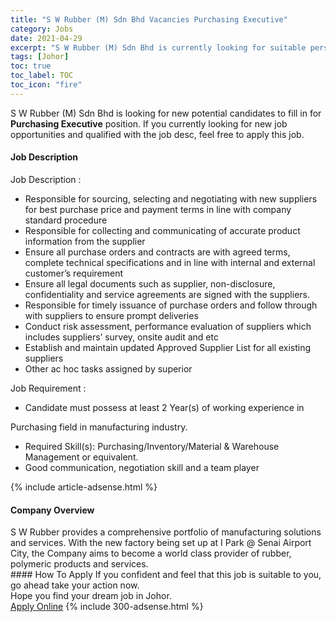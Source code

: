 ```yaml
---
title: "S W Rubber (M) Sdn Bhd Vacancies Purchasing Executive" 
category: Jobs 
date: 2021-04-29 
excerpt: "S W Rubber (M) Sdn Bhd is currently looking for suitable person to fill in the Purchasing Executive which based in Johor" 
tags: [Johor] 
toc: true 
toc_label: TOC 
toc_icon: "fire" 
--- 
```


<p>S W Rubber (M) Sdn Bhd is looking for new potential candidates to fill in for <b>Purchasing Executive</b> position. If you currently looking for new job opportunities and qualified with the job desc, feel free to apply this job.
</p><div><div><h4>Job Description</h4></div><div><div><span><div><p>Job Description :</p><ul><li>Responsible for sourcing, selecting and negotiating with new suppliers for best purchase price and payment terms in line with company standard procedure</li><li>Responsible for collecting and communicating of accurate product information from the supplier</li><li>Ensure all purchase orders and contracts are with agreed terms, complete technical specifications and in line with internal and external customer&#8217;s requirement</li><li>Ensure all legal documents such as supplier, non-disclosure, confidentiality and service agreements are signed with the suppliers.</li><li>Responsible for timely issuance of purchase orders and follow through with suppliers to ensure prompt deliveries</li><li>Conduct risk assessment, performance evaluation of suppliers which includes suppliers&#8217; survey, onsite audit and etc</li><li>Establish and maintain updated Approved Supplier List for all existing suppliers</li><li>Other ac hoc tasks assigned by superior</li></ul><p>Job Requirement :</p><ul><li>Candidate must possess at least 2 Year(s) of working experience in</li></ul><p>Purchasing field in manufacturing industry.</p><ul><li>Required Skill(s): Purchasing/Inventory/Material &amp; Warehouse Management or equivalent.</li><li>Good communication, negotiation skill and a team player</li></ul></div></span></div></div></div> 
{% include article-adsense.html %} 
<div><div><h4>Company Overview</h4></div><div><div><span><div><div>S W Rubber provides a comprehensive portfolio of manufacturing solutions and services. With the new factory being set up at I Park @ Senai Airport City, the Company aims to become a world class provider of rubber, polymeric products and services.&#160;</div></div></span></div></div></div> 
#### How To Apply 
If you confident and feel that this job is suitable to you, go ahead take your action now. <br/> 
Hope you find your dream job in Johor. <br/> 
<a href="https://www.jobstreet.com.my/en/job/purchasing-executive-4551769?jobId=jobstreet-my-job-4551769&" class="btn btn--info" target="_blank" rel="nofollow noopenner">Apply Online</a> 
{% include 300-adsense.html %} 